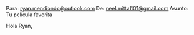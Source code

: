 Para: ryan.mendiondo@outlook.com
De: neel.mittal101@gmail.com
Asunto: Tu película favorita

Hola Ryan,
